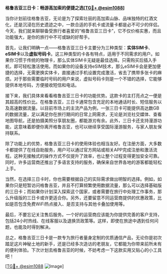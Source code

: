 **格鲁吉亚三日卡：畅游高加索的便捷之选[[TG💪+ @esim1088](https://t.me/s/esim1088)]**

当你计划前往格鲁吉亚，无论是为了探索壮丽的高加索山脉、品味独特的红酒文化，还是沉浸在历史遗迹之中，一款合适的手机卡或流量卡都是必不可少的伴侣。今天，我们就来聊聊备受旅行者喜爱的“格鲁吉亚三日卡”，它不仅价格实惠，而且功能强大，是你的旅行中不可或缺的好帮手。

首先，让我们明确一点——格鲁吉亚三日卡主要分为三种类型：**实体SIM卡**、**eSIM卡**以及**虚拟号码卡**。这三种类型的卡各有特点，适用于不同需求的用户。如果你习惯于传统的物理卡，那么实体SIM卡无疑是最佳选择。只需购买后插入手机，即可轻松激活使用。而如果你的设备支持eSIM技术，那么eSIM卡会是更加便捷的选择，无需更换实体卡，直接通过手机设置完成激活，省去了携带多张卡的麻烦。对于那些需要临时号码的用户来说，虚拟号码卡则是一个不错的选择，它能够提供本地号码，方便接收短信和电话。

接下来，我们具体来看看格鲁吉亚三日卡的功能优势。这款卡的主打亮点之一便是其超高的性价比。在格鲁吉亚，三日卡通常包含充足的本地通话时长、短信服务以及高速数据流量。以目前市场上的主流产品为例，一张三日卡可能提供高达数GB的数据流量，足以满足你在旅行期间的日常上网需求，无论是浏览社交媒体、查看地图导航，还是拍摄美照分享朋友圈，都能游刃有余。此外，三日卡还支持漫游功能，这意味着即便你离开格鲁吉亚，也可以继续享受国际漫游服务，与家人朋友保持联系。

除了功能上的优势，格鲁吉亚三日卡的使用体验也相当友好。在注册方面，大多数卡都提供了在线自助服务，用户可以通过官方网站或相关APP完成注册和激活流程。这种无接触式的操作方式不仅提升了效率，也让整个过程变得更加安全可靠。同时，许多运营商还推出了多语言支持的服务，确保来自世界各地的游客都能轻松上手。

当然，在选择三日卡时，你也需要根据自己的实际需求做出明智的选择。例如，如果你只是短暂访问格鲁吉亚，并且不打算频繁使用数据流量，那么可以选择基础版的三日卡；而如果你计划深入探索这个国家，或者需要在旅行中处理工作事务，那么升级版的三日卡或许更适合你。另外，还要留意不同运营商提供的优惠政策，比如是否包含免费WiFi热点接入、是否支持与其他卡叠加使用等。

最后，不要忘记关注售后服务。一个好的运营商应该能为你提供完善的客户支持，包括24小时热线、在线客服以及退换货政策等。这样，即使在旅途中遇到任何问题，也能及时得到解决。

总之，格鲁吉亚三日卡是一款专为旅行者量身定制的优质通信产品，无论你是初次踏足这片神秘土地的新手，还是已经多次造访的老朋友，它都能为你带来前所未有的便利体验。下次计划去格鲁吉亚的时候，不妨考虑一下这款实用又贴心的小工具吧！

[[TG💪+ @esim1088](https://t.me/s/esim1088) ![Image](https://i.postimg.cc/4NQfJmqS/Snipaste-2025-05-13-00-14-12.png)]